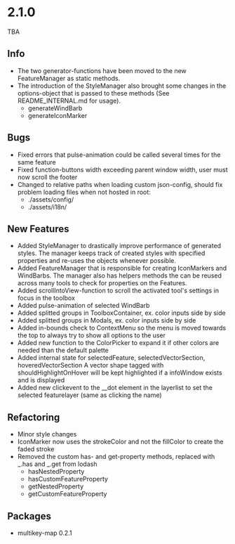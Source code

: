 # 2.1.0
TBA

## Info
- The two generator-functions have been moved to the new FeatureManager as static methods.
- The introduction of the StyleManager also brought some changes in the options-object that is passed to these methods (See README_INTERNAL.md for usage).
    - generateWindBarb
    - generateIconMarker

## Bugs
- Fixed errors that pulse-animation could be called several times for the same feature
- Fixed function-buttons width exceeding parent window width, user must now scroll the footer
- Changed to relative paths when loading custom json-config, should fix problem loading files when not hosted in root:
    - ./assets/config/
    - ./assets/i18n/

## New Features
- Added StyleManager to drastically improve performance of generated styles. 
  The manager keeps track of created styles with specified properties and re-uses the objects whenever possible.
- Added FeatureManager that is responsible for creating IconMarkers and WindBarbs.
  The manager also has helpers methods the can be reused across many tools to check for properties on the Features.
- Added scrollIntoView-function to scroll the activated tool's settings in focus in the toolbox
- Added pulse-animation of selected WindBarb
- Added splitted groups in ToolboxContainer, ex. color inputs side by side
- Added splitted groups in Modals, ex. color inputs side by side
- Added in-bounds check to ContextMenu so the menu is moved towards the top to always try to show all options to the user
- Added new function to the ColorPicker to expand it if other colors are needed than the default palette
- Added internal state for selectedFeature, selectedVectorSection, hoveredVectorSection
  A vector shape tagged with shouldHighlightOnHover will be kept highlighted if a infoWindow exists and is displayed
- Added new clickevent to the __dot element in the layerlist to set the selected featurelayer (same as clicking the name)

## Refactoring
- Minor style changes
- IconMarker now uses the strokeColor and not the fillColor to create the faded stroke
- Removed the custom has- and get-property methods, replaced with _.has and _.get from lodash
    - hasNestedProperty
    - hasCustomFeatureProperty
    - getNestedProperty
    - getCustomFeatureProperty

## Packages
- multikey-map 0.2.1